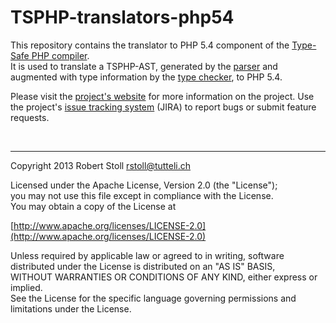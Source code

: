 # TSPHP-translators-php54

This repository contains the translator to PHP 5.4 component of the [Type-Safe PHP compiler](https://github.com/tsphp/tsphp "TSPHP compiler").  
It is used to translate a TSPHP-AST, generated by the [parser](../tsphp-parser) and augmented with type information by the [type checker](../tsphp-typechecker), to PHP 5.4. 

Please visit the [project's website](http://tsphp.ch/) for more information on the project.
Use the project's [issue tracking system](http://tsphp.ch/jira) (JIRA) to report bugs or submit feature requests.

<br/>

---

Copyright 2013 Robert Stoll <rstoll@tutteli.ch>

Licensed under the Apache License, Version 2.0 (the "License");  
you may not use this file except in compliance with the License.  
You may obtain a copy of the License at  

[http://www.apache.org/licenses/LICENSE-2.0](http://www.apache.org/licenses/LICENSE-2.0)

Unless required by applicable law or agreed to in writing, software  
distributed under the License is distributed on an "AS IS" BASIS,  
WITHOUT WARRANTIES OR CONDITIONS OF ANY KIND, either express or implied.  
See the License for the specific language governing permissions and  
limitations under the License.
